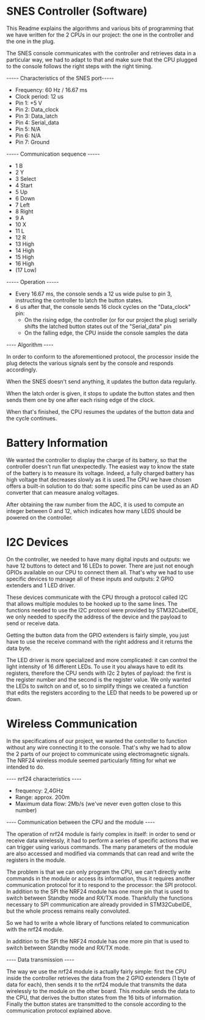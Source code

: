 # SNES Controller (Software)

This Readme explains the algorithms and various bits of programming that we have written for the 2 CPUs in our project: the one in the controller and the one in the plug.

The SNES console communicates with the controller and retrieves data in a particular way, we had to adapt to that and make sure that the CPU plugged to the console follows the right steps with the right timing.


----- Characteristics of the SNES port-----
- Frequency: 60 Hz / 16.67 ms
- Clock period: 12 us
- Pin 1: +5 V
- Pin 2: Data_clock
- Pin 3: Data_latch
- Pin 4: Serial_data
- Pin 5: N/A
- Pin 6: N/A
- Pin 7: Ground

----- Communication sequence -----
    
- 1     B       
- 2     Y       
- 3     Select  
- 4     Start   
- 5     Up      
- 6     Down    
- 7     Left    
- 8     Right   
- 9     A       
- 10    X       
- 11    L       
- 12    R       
- 13    High    
- 14    High    
- 15    High    
- 16    High    
- (17   Low)     

----- Operation -----
- Every 16.67 ms, the console sends a 12 us wide pulse to pin 3, instructing the controller to latch the button states.
- 6 us after that, the console sends 16 clock cycles on the "Data_clock" pin:
    - On the rising edge, the controller (or for our project the plug) serially shifts the latched button states out of the "Serial_data" pin
    - On the falling edge, the CPU inside the console samples the data

---- Algorithm ----

In order to conform to the aforementioned protocol, the processor inside the plug detects the various signals sent by the console and responds accordingly.

When the SNES doesn't send anything, it updates the button data regularly. 

When the latch order is given, it stops to update the button states and then sends them one by one after each rising edge of the clock. 

When that's finished, the CPU resumes the updates of the button data and the cycle continues.



# Battery Information

We wanted the controller to display the charge of its battery, so that the controller doesn't run flat unexpectedly. The easiest way to know the state of the battery is to measure its voltage. Indeed, a fully charged battery has high voltage that decreases slowly as it is used.The CPU we have chosen offers a built-in solution to do that: some specific pins can be used as an AD converter that can measure analog voltages.

After obtaining the raw number from the ADC, it is used to compute an integer between 0 and 12, which indicates how many LEDS should be powered on the controller.


# I2C Devices

On the controller, we needed to have many digital inputs and outputs: we have 12 buttons to detect and 16 LEDs to power. There are just not enough GPIOs available on our CPU to connect them all. That's why we had to use specific devices to manage all of these inputs and outputs: 2 GPIO extenders and 1 LED driver.

These devices communicate with the CPU through a protocol called I2C that allows multiple modules to be hooked up to the same lines. The functions needed to use the I2C protocol were provided by STM32CubeIDE, we only needed to specify the address of the device and the payload to send or receive data.

Getting the button data from the GPIO extenders is fairly simple, you just have to use the receive command with the right address and it returns the data byte.

The LED driver is more specialized and more complicated: it can control the light intensity of 16 different LEDs. To use it you always have to edit its registers, therefore the CPU sends with I2c 2 bytes of payload: the first is the register number and the second is the register value. We only wanted the LEDs to switch on and of, so to simplify things we created a function that edits the registers according to the LED that needs to be powered up or down.

# Wireless Communication

In the specifications of our project, we wanted the controller to function without any wire connecting it to the console. That's why we had to allow the 2 parts of our project to communicate using electromagnetic signals. The NRF24 wireless module seemed particularly fitting for what we intended to do.

---- nrf24 characteristics ----
- frequency: 2,4GHz
- Range: approx. 200m
- Maximum data flow: 2Mb/s (we've never even gotten close to this number)

---- Communication between the CPU and the module ----

The operation of nrf24 module is fairly complex in itself: in order to send or receive data wirelessly, it had to perform a series of specific actions that we can trigger using various commands. The many parameters of the module are also accessed and modified via commands that can read and write the registers in the module.

The problem is that we can only program the CPU, we can't directly write commands in the module or access its information, thus it requires another communication protocol for it to respond to the processor: the SPI protocol. In addition to the SPI the NRF24 module has one more pin that is used to switch between Standby mode and RX/TX mode. Thankfully the functions necessary to SPI communication are already provided in STM32CubeIDE, but the whole process remains really convoluted.

So we had to write a whole library of functions related to communication with the nrf24 module.

In addition to the SPI the NRF24 module has one more pin that is used to switch between Standby mode and RX/TX mode.

---- Data transmission ----

The way we use the nrf24 module is actually fairly simple: first the CPU inside the controller retrieves the data from the 2 GPIO extenders (1 byte of data for each), then sends it to the nrf24 module that transmits the data wirelessly to the module on the other board. This module sends the data to the CPU, that derives the button states from the 16 bits of information. Finally the button states are transmitted to the console according to the communication protocol explained above.
